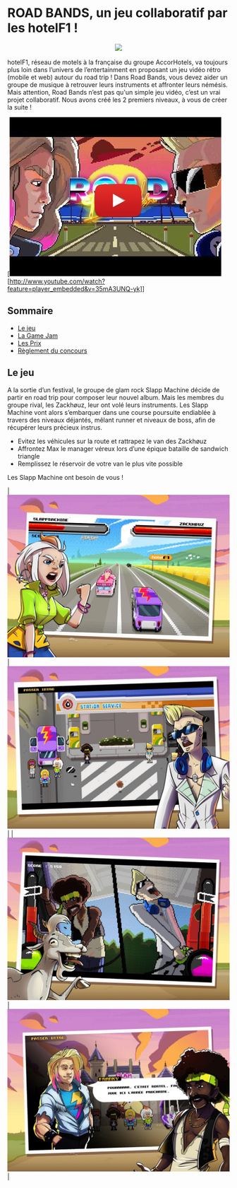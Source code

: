 # ROAD BANDS, un jeu collaboratif par les hotelF1 !

<p align="center">
    <img src="https://user-images.githubusercontent.com/29977168/28116277-c23a7cce-6708-11e7-927c-5a6bd911da85.png"
         style="width: 200; height:auto;"
    >
</p>

hotelF1, réseau de motels à la française du groupe AccorHotels, va toujours plus loin dans l’univers de l’entertainment en proposant un jeu vidéo rétro (mobile et web) autour du road trip ! Dans Road Bands, vous devez aider un groupe de musique à retrouver leurs instruments et affronter leurs némésis. Mais attention, Road Bands n’est pas qu'un simple jeu vidéo, c’est un vrai projet collaboratif. Nous avons créé les 2 premiers niveaux, à vous de créer la suite !

[![Vidéo de présentation du jeu](https://raw.githubusercontent.com/Yakka/testF1/master/youtube.jpg)[http://www.youtube.com/watch?feature=player_embedded&v=35mA3UNQ-yk]]

## Sommaire

- [Le jeu](#jeu)
- [La Game Jam](#game-jam)
- [Les Prix](#prix)
- [Règlement du concours](#règlement)

<a name="jeu"></a>
## Le jeu

A la sortie d’un festival, le groupe de glam rock Slapp Machine décide de partir en road trip pour composer leur nouvel album. Mais les membres du groupe rival, les Zackhøuz, leur ont volé leurs instruments. Les Slapp Machine vont alors s’embarquer dans une course poursuite endiablée à travers des niveaux déjantés, mêlant runner et niveaux de boss, afin de récupérer leurs précieux instrus.

* Evitez les véhicules sur la route et rattrapez le van des Zackhøuz
* Affrontez Max le manager véreux lors d’une épique bataille de sandwich triangle
* Remplissez le réservoir de votre van le plus vite possible

Les Slapp Machine ont besoin de vous !


| ![Rattrapez le van des Zackhøuz](https://raw.githubusercontent.com/Yakka/testF1/master/img1.jpg) | ![Rattrapez le van des Zackhøuz](https://raw.githubusercontent.com/Yakka/testF1/master/img2.jpg) |
| ![Rattrapez le van des Zackhøuz](https://raw.githubusercontent.com/Yakka/testF1/master/img3.jpg) | ![Rattrapez le van des Zackhøuz](https://raw.githubusercontent.com/Yakka/testF1/master/img4.jpg) |

